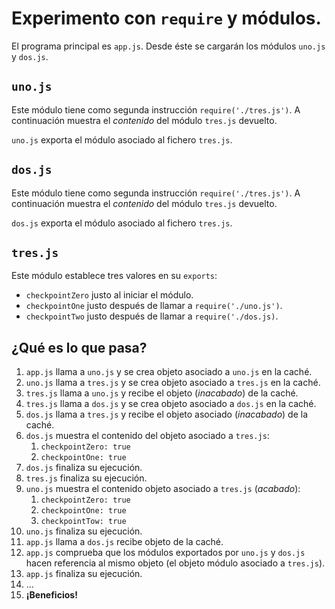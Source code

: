 # Experimento con `require` y módulos.

El programa principal es `app.js`. Desde éste se cargarán los módulos `uno.js` y `dos.js`.

## `uno.js`

Este módulo tiene como segunda instrucción `require('./tres.js')`.
A continuación muestra el _contenido_ del módulo `tres.js` devuelto.

`uno.js` exporta el módulo asociado al fichero `tres.js`.

## `dos.js`

Este módulo tiene como segunda instrucción `require('./tres.js')`.
A continuación muestra el _contenido_ del módulo `tres.js` devuelto.

`dos.js` exporta el módulo asociado al fichero `tres.js`.

## `tres.js`

Este módulo establece tres valores en su `exports`:
* `checkpointZero` justo al iniciar el módulo.
* `checkpointOne` justo después de llamar a `require('./uno.js')`.
* `checkpointTwo` justo después de llamar a `require('./dos.js)`.

## ¿Qué es lo que pasa?

1. `app.js` llama a `uno.js` y se crea objeto asociado a `uno.js` en la caché.
2. `uno.js` llama a `tres.js` y se crea objeto asociado a `tres.js` en la caché.
3. `tres.js` llama a `uno.js` y recibe el objeto (_inacabado_) de la caché.
4. `tres.js` llama a `dos.js` y se crea objeto asociado a `dos.js` en la caché.
5. `dos.js` llama a `tres.js` y recibe el objeto asociado (_inacabado_) de la caché.
6. `dos.js` muestra el contenido del objeto asociado a `tres.js`:
    1. `checkpointZero: true`
    2. `checkpointOne: true`
7. `dos.js` finaliza su ejecución.
8. `tres.js` finaliza su ejecución.
9. `uno.js` muestra el contenido objeto asociado a `tres.js` (_acabado_):
    1. `checkpointZero: true`
    2. `checkpointOne: true`
    3. `checkpointTow: true`
10. `uno.js` finaliza su ejecución.
11. `app.js` llama a `dos.js` recibe objeto de la caché.
12. `app.js` comprueba que los módulos exportados por `uno.js` y `dos.js` hacen referencia al mismo objeto (el objeto módulo asociado a `tres.js`).
13. `app.js` finaliza su ejecución.
14. ...
15. **¡Beneficios!**